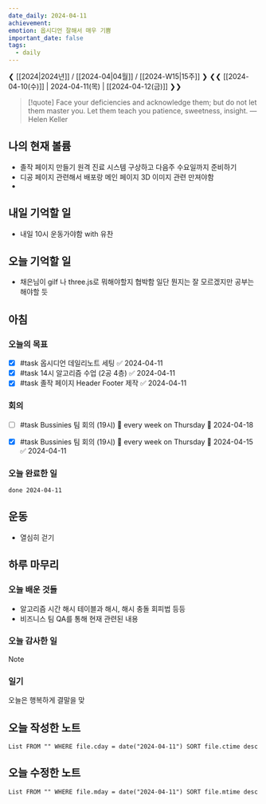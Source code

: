 ```yaml
---
date_daily: 2024-04-11
achievement: 
emotion: 옵시디언 잘해서 매우 기쁨
important_date: false
tags:
  - daily
---
```

❮ [[2024|2024년]] / [[2024-04|04월]] / [[2024-W15|15주]] ❯
❮❮ [[2024-04-10(수)]] | 2024-04-11(목) | [[2024-04-12(금)]] ❯❯

> [!quote] Face your deficiencies and acknowledge them; but do not let them master you. Let them teach you patience, sweetness, insight.
> — Helen Keller

## 나의 현재 볼륨
* 졸작 페이지 만들기 원격 진료 시스템 구상하고 다음주 수요일까지 준비하기
* 디공 페이지 관련해서 배포랑 메인 페이지 3D 이미지 관련 만져야함
* 

## 내일 기억할 일
- 내일 10시 운동가야함 with 유찬
## 오늘 기억할 일
  * 채은님이 gilf 나 three.js로 뭐해야할지 협박함 일단 뭔지는 잘 모르겠지만 공부는 해야할 듯
  


## 아침
### 오늘의 목표

- [x] #task 옵시디언 데일리노트 세팅 ✅ 2024-04-11
- [x] #task 14시 알고리즘 수업 (2공 4층) ✅ 2024-04-11
- [x] #task 졸작 페이지 Header Footer 제작 ✅ 2024-04-11
### 회의

- [ ] #task Bussinies 팀 회의 (19시) 🔁 every week on Thursday 📅 2024-04-18
- [x] #task Bussinies 팀 회의 (19시) 🔁 every week on Thursday 📅 2024-04-15 ✅ 2024-04-11


### 오늘 완료한 일
```tasks
done 2024-04-11
```

## 운동
-  열심히 걷기

## 하루 마무리
### 오늘 배운 것들
- 알고리즘 시간 해시 테이블과 해시, 해시 충돌 회피법 등등
- 비즈니스 팀 QA를 통해 현재 관련된 내용
### 오늘 감사한 일
>[!note]
>
### 일기
오늘은 행복하게 결말을 맞

## 오늘 작성한 노트
```dataview
List FROM "" WHERE file.cday = date("2024-04-11") SORT file.ctime desc

```

## 오늘 수정한 노트
```dataview
List FROM "" WHERE file.mday = date("2024-04-11") SORT file.mtime desc


```